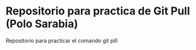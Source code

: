 # Repositorio para practica de Git Pull (Polo Sarabia)
Repositorio para practicar el comando git pill
